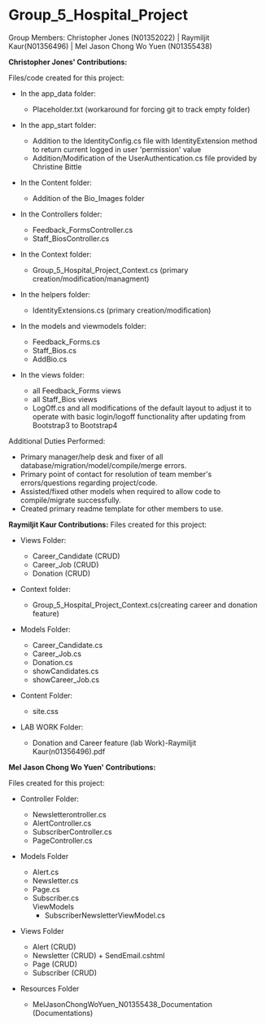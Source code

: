 # Group_5_Hospital_Project

Group Members:
Christopher Jones (N01352022)
| Raymiljit Kaur(N01356496)
| Mel Jason Chong Wo Yuen (N01355438)


**Christopher Jones' Contributions:**  
 
Files/code created for this project:  
 - In the app_data folder:  
   - Placeholder.txt (workaround for forcing git to track empty folder) 
   
 - In the app_start folder:  
   - Addition to the IdentityConfig.cs file with IdentityExtension method to return current logged in user 'permission' value
   - Addition/Modification of the UserAuthentication.cs file provided by Christine Bittle
   
 - In the Content folder:  
   - Addition of the Bio_Images folder
   
 - In the Controllers folder:  
   - Feedback_FormsController.cs
   - Staff_BiosController.cs
   
 - In the Context folder:  
   - Group_5_Hospital_Project_Context.cs (primary creation/modification/managment)
   
 - In the helpers folder:  
   - IdentityExtensions.cs (primary creation/modification)
   
 - In the models and viewmodels folder:  
   - Feedback_Forms.cs
   - Staff_Bios.cs
   - AddBio.cs
   
 - In the views folder:  
   -  all Feedback_Forms views
   -  all Staff_Bios views
   - LogOff.cs and all modifications of the default layout to adjust it to operate with basic login/logoff functionality after updating from Bootstrap3 to Bootstrap4

Additional Duties Performed:

  - Primary manager/help desk and fixer of all database/migration/model/compile/merge errors.  
  - Primary point of contact for resolution of team member's errors/questions regarding project/code.  
  - Assisted/fixed other models when required to allow code to compile/migrate successfully.
  - Created primary readme template for other members to use.
  

   **Raymiljit Kaur Contributions:** 
   Files created for this project:
   
   - Views Folder:
     - Career_Candidate (CRUD)
     - Career_Job (CRUD)
     - Donation (CRUD)
     
   - Context folder:
     - Group_5_Hospital_Project_Context.cs(creating career and donation feature)
    
   - Models Folder:
     - Career_Candidate.cs
     - Career_Job.cs
     - Donation.cs
     - showCandidates.cs
     - showCareer_Job.cs
     
   - Content Folder:
     - site.css
     
   - LAB WORK Folder:
     - Donation and Career feature (lab Work)-Raymiljit Kaur(n01356496).pdf
     
**Mel Jason Chong Wo Yuen' Contributions:**  

Files created for this project:
 - Controller Folder:
   - Newsletterontroller.cs
   - AlertController.cs
   - SubscriberController.cs
   - PageController.cs
 
 - Models Folder
   - Alert.cs
   - Newsletter.cs
   - Page.cs
   - Subscriber.cs  
    ViewModels
      - SubscriberNewsletterViewModel.cs
     
 - Views Folder
   - Alert (CRUD)
   - Newsletter (CRUD) + SendEmail.cshtml
   - Page (CRUD)
   - Subscriber (CRUD)
  
 - Resources Folder
   - MelJasonChongWoYuen_N01355438_Documentation (Documentations)
     
   
     
